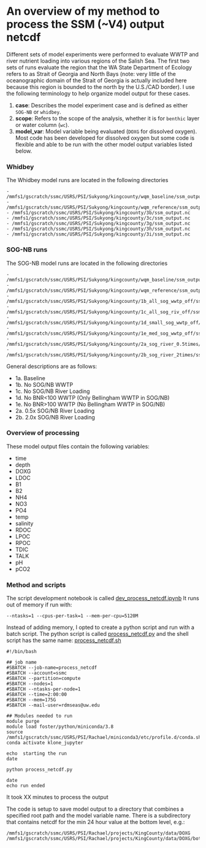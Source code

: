 # An overview of my method to process the SSM (~V4) output netcdf
Different sets of model experiments were performed to evaluate WWTP and river nutrient loading into various regions of the Salish Sea.  The first two sets of runs evaluate the region that the WA State Department of Ecology refers to as Strait of Georgia and North Bays (note: very little of the oceanographic domain of the Strait of Georgia is actually included here because this region is bounded to the north by the U.S./CAD border).  I use the following terminology to help organize model output for these cases.

1. **case**: Describes the model experiment case and is defined as either `SOG-NB` or `whidbey`.
2. **scope**: Refers to the scope of the analysis, whether it is for `benthic` layer or water column (`wc`). 
3. **model_var**: Model variable being evaluated (`DOXG` for dissolved oxygen).  Most code has been developed for dissolved oxygen but some code is flexible and able to be run with the other model output variables listed below.  

### Whidbey
The Whidbey model runs are located in the following directories
```
- /mmfs1/gscratch/ssmc/USRS/PSI/Sukyong/kingcounty/wqm_baseline/ssm_output.nc
- /mmfs1/gscratch/ssmc/USRS/PSI/Sukyong/kingcounty/wqm_reference/ssm_output.nc
- /mmfs1/gscratch/ssmc/USRS/PSI/Sukyong/kingcounty/3b/ssm_output.nc
- /mmfs1/gscratch/ssmc/USRS/PSI/Sukyong/kingcounty/3c/ssm_output.nc
- /mmfs1/gscratch/ssmc/USRS/PSI/Sukyong/kingcounty/3g/ssm_output.nc
- /mmfs1/gscratch/ssmc/USRS/PSI/Sukyong/kingcounty/3h/ssm_output.nc
- /mmfs1/gscratch/ssmc/USRS/PSI/Sukyong/kingcounty/3i/ssm_output.nc
```
### SOG-NB runs
The SOG-NB model runs are located in the following directories
```
- /mmfs1/gscratch/ssmc/USRS/PSI/Sukyong/kingcounty/wqm_baseline/ssm_output.nc
- /mmfs1/gscratch/ssmc/USRS/PSI/Sukyong/kingcounty/wqm_reference/ssm_output.nc
- /mmfs1/gscratch/ssmc/USRS/PSI/Sukyong/kingcounty/1b_all_sog_wwtp_off/ssm_output.nc
- /mmfs1/gscratch/ssmc/USRS/PSI/Sukyong/kingcounty/1c_all_sog_riv_off/ssm_output.nc
- /mmfs1/gscratch/ssmc/USRS/PSI/Sukyong/kingcounty/1d_small_sog_wwtp_off/ssm_output.nc
- /mmfs1/gscratch/ssmc/USRS/PSI/Sukyong/kingcounty/1e_med_sog_wwtp_off/ssm_output.nc
- /mmfs1/gscratch/ssmc/USRS/PSI/Sukyong/kingcounty/2a_sog_river_0.5times/ssm_output.nc
- /mmfs1/gscratch/ssmc/USRS/PSI/Sukyong/kingcounty/2b_sog_river_2times/ssm_output.nc
```
General descriptions are as follows:
- 1a. Baseline
- 1b. No SOG/NB WWTP
- 1c. No SOG/NB River Loading
- 1d. No BNR<100 WWTP (Only Bellingham WWTP in SOG/NB)
- 1e. No BNR>100 WWTP (No Bellingham WWTP in SOG/NB)
- 2a. 0.5x SOG/NB River Loading
- 2b. 2.0x SOG/NB River Loading

### Overview of processing
These model output files contain the following variables:
- time
- depth
- DOXG
- LDOC
- B1
- B2
- NH4
- NO3
- PO4
- temp
- salinity
- RDOC
- LPOC
- RPOC
- TDIC
- TALK
- pH
- pCO2
### Method and scripts
The script development notebook is called [dev_process_netcdf.ipynb](https://github.com/RachaelDMueller/KingCounty-Rachael/blob/main/notebooks/dev_process_netcdf.ipynb)
It runs out of memory if run with:
```
--ntasks=1 --cpus-per-task=1 --mem-per-cpu=5120M
```
Instead of adding memory, I opted to create a python script and run with a batch script.  The python script is called [process_netcdf.py](https://github.com/RachaelDMueller/KingCounty-Rachael/blob/main/scripts/process_netcdf.py)
and the shell script has the same name: [process_netcdf.sh](https://github.com/RachaelDMueller/KingCounty-Rachael/blob/main/scripts/process_netcdf.sh)
```
#!/bin/bash
 
## job name 
#SBATCH --job-name=process_netcdf
#SBATCH --account=ssmc
#SBATCH --partition=compute
#SBATCH --nodes=1       
#SBATCH --ntasks-per-node=1 
#SBATCH --time=2:00:00 
#SBATCH --mem=175G 
#SBATCH --mail-user=rdmseas@uw.edu

## Modules needed to run
module purge
module load foster/python/miniconda/3.8
source /mmfs1/gscratch/ssmc/USRS/PSI/Rachael/miniconda3/etc/profile.d/conda.sh
conda activate klone_jupyter

echo  starting the run
date

python process_netcdf.py

date
echo run ended
```

It took XX minutes to process the output

The code is setup to save model output to a directory that combines a specified root path and the model variable name. 
There is a subdirectory that contains netcdf for the min 24 hour value at the bottom level, e.g.:
```
/mmfs1/gscratch/ssmc/USRS/PSI/Rachael/projects/KingCounty/data/DOXG
/mmfs1/gscratch/ssmc/USRS/PSI/Rachael/projects/KingCounty/data/DOXG/bottom
```
